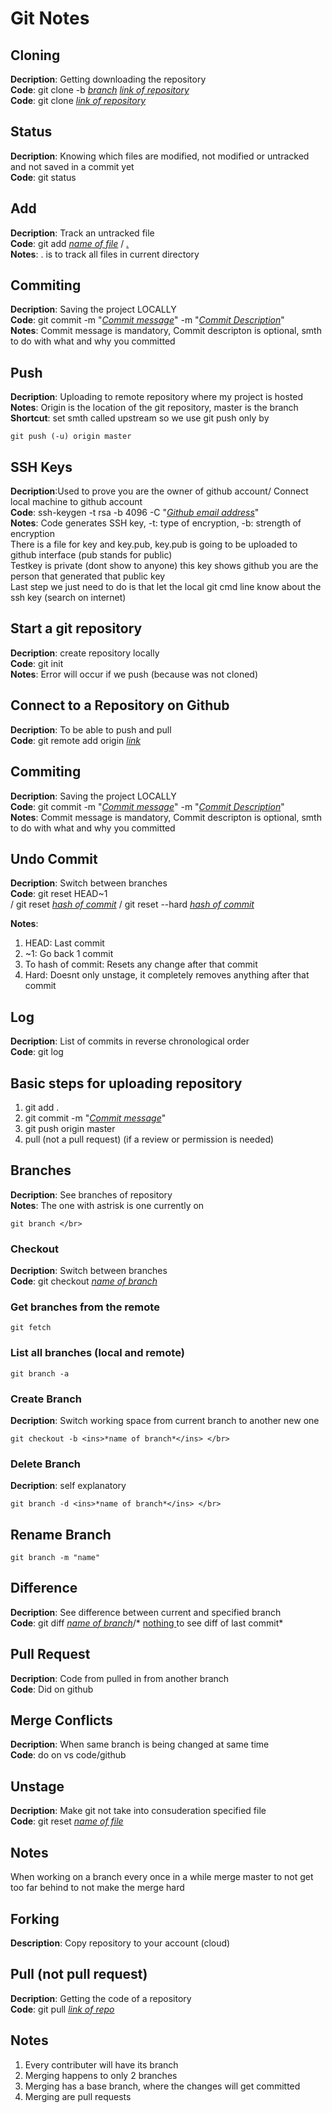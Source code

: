 # Git Notes

## Cloning
**Decription**: Getting downloading the repository </br>
**Code**: git clone -b <ins>*branch*</ins> <ins>*link of repository*</ins> </br>
**Code**: git clone <ins>*link of repository*</ins>

## Status
**Decription**: Knowing which files are modified, not modified or untracked and not saved in a commit yet</br>
**Code**: git status

## Add
**Decription**: Track an untracked file </br>
**Code**: git add <ins>*name of file*</ins> / <ins>*.*</ins> </br>
**Notes**: . is to track all files in current directory

## Commiting
**Decription**: Saving the project LOCALLY </br>
**Code**: git commit -m "<ins>*Commit message*</ins>" -m "<ins>*Commit Description*</ins>" </br>
**Notes**: Commit message is mandatory, Commit descripton is optional, smth to do with what and why you committed

## Push
**Decription**: Uploading to remote repository where my project is hosted </br>
**Notes**: Origin is the location of the git repository, master is the branch </br>
**Shortcut**: set smth called upstream so we use git push only by </br>
```GIT
git push (-u) origin master
```

## SSH Keys
**Decription**:Used to prove you are the owner of github account/ Connect local machine to github account </br>
**Code**: ssh-keygen -t rsa -b 4096 -C "<ins>*Github email address*</ins>" </br>
**Notes**: Code generates SSH key, -t: type of encryption, -b: strength of encryption </br>
There is a file for key and key.pub, key.pub is going to be uploaded to github interface (pub stands for public) </br>
Testkey is private (dont show to anyone) this key shows github you are the person that generated that public key </br>
Last step we just need to do is that let the local git cmd line know about the ssh key (search on internet)

## Start a git repository
**Decription**: create repository locally </br>
**Code**: git init </br>
**Notes**: Error will occur if we push (because was not cloned)

## Connect to a Repository on Github
**Decription**: To be able to push and pull </br>
**Code**: git remote add origin <ins>*link*</ins>

## Commiting
**Decription**: Saving the project LOCALLY </br>
**Code**: git commit -m "<ins>*Commit message*</ins>" -m "<ins>*Commit Description*</ins>" </br>
**Notes**: Commit message is mandatory, Commit descripton is optional, smth to do with what and why you committed

## Undo Commit
**Decription**: Switch between branches </br>
**Code**: git reset HEAD~1 </br> / git reset <ins> *hash of commit*</ins> / git reset --hard <ins>*hash of commit*</ins>

**Notes**: 
1. HEAD: Last commit
2. ~1: Go back 1 commit
3. To hash of commit: Resets any change after that commit
4. Hard: Doesnt only unstage, it completely removes anything after that commit
## Log
**Decription**: List of commits in reverse chronological order </br>
**Code**: git log </br>

## Basic steps for uploading repository
1. git add .
2. git commit -m "<ins>*Commit message*</ins>"
3. git push origin master
4. pull (not a pull request) (if a review or permission is needed)

## Branches
**Decription**: See branches of repository </br>
**Notes**: The one with astrisk is one currently on
```GIT
git branch </br>
```

### Checkout
**Decription**: Switch between branches </br>
**Code**: git checkout <ins>*name of branch*</ins> </br>

### Get branches from the remote
```GIT
git fetch
```

### List all branches (local and remote)
```GIT
git branch -a
```

### Create Branch
**Decription**: Switch working space from current branch to another new one</br>
```GIT
git checkout -b <ins>*name of branch*</ins> </br>
```

### Delete Branch
**Decription**: self explanatory </br>
```GIT
git branch -d <ins>*name of branch*</ins> </br>
```

## Rename Branch
```git
git branch -m "name"
```

## Difference
**Decription**: See difference between current and specified branch </br>
**Code**: git diff <ins>*name of branch*</ins>/* <ins>nothing </ins>to see diff of last commit*

## Pull Request
**Decription**: Code from pulled in from another branch </br>
**Code**: Did on github </br>

## Merge Conflicts
**Decription**: When same branch is being changed at same time  </br>
**Code**: do on vs code/github

## Unstage
**Decription**: Make git not take into consuderation specified file</br>
**Code**: git reset <ins>*name of file*</ins> </br>

## Notes
When working on a branch every once in a while merge master to not get too far behind to not make the merge hard

## Forking
**Description**: Copy repository to your account (cloud)


## Pull (not pull request)
**Decription**: Getting the code of a repository</br>
**Code**: git pull <ins>*link of repo*</ins> </br>

## Notes
1. Every contributer will have its branch
2. Merging happens to only 2 branches
3. Merging has a base branch, where the changes will get committed
4. Merging are pull requests
